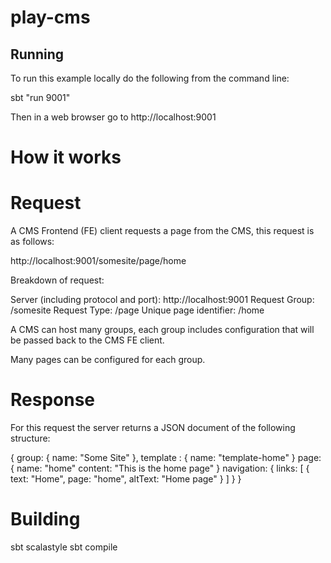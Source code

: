# play-cms

## Running
To run this example locally do the following from the command line:

sbt "run 9001"

Then in a web browser go to http://localhost:9001

# How it works
# Request
A CMS Frontend (FE) client requests a page from the CMS, this request is as follows:

http://localhost:9001/somesite/page/home

Breakdown of request:

Server (including protocol and port): http://localhost:9001
Request Group: /somesite
Request Type: /page
Unique page identifier: /home

A CMS can host many groups, each group includes configuration that will be passed back to the CMS FE client.

Many pages can be configured for each group.

# Response
For this request the server returns a JSON document of the following structure:

{
    group: {
        name: "Some Site"
    },
    template : {
        name: "template-home"
    }
    page: {
        name: "home"
        content: "This is the home page"
    }
    navigation: {
        links: [
            {
                text: "Home",
                page: "home",
                altText: "Home page"
            }
        ]
    }
}

# Building
sbt scalastyle
sbt compile